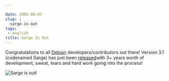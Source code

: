 ```yaml
---

date: 2005-06-07
slug: |
  sarge-is-out
tags:
 - english
title: Sarge Is Out
---
```


Congratulations to all [Debian](http://www.debian.org)
developers/contributors out there! Version 3.1 (codenamed Sarge) has
just been [released](http://www.debian.org/News/2005/20050606)with 3+
years worth of development, sweat, tears and hard work going into the
process!

![Sarge is out!](http://photos14.flickr.com/18012438_497fa83110_o.png)

